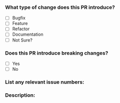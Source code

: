 <!--

Thanks a lot for your interest in contributing to react-component-form! 🎉

Please first discuss the change you wish to make via issue before making a change. It might avoid a waste of your time.

Before submitting your contribution, please take a moment to review this document:
https://github.com/Divlo/react-component-form/blob/master/.github/CONTRIBUTING.md

Please place an x (no spaces - [x]) in all [ ] that apply.

-->

### What type of change does this PR introduce?

- [ ] Bugfix
- [ ] Feature
- [ ] Refactor
- [ ] Documentation
- [ ] Not Sure?

### Does this PR introduce breaking changes?

- [ ] Yes
- [ ] No

### List any relevant issue numbers:

### Description:
